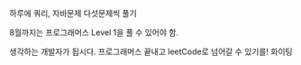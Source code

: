 <p>하루에 쿼리, 자바문제 다섯문제씩 풀기</p>
<p>8월까지는 프로그래머스 Level 1을 풀 수 있어야 함.</p>
<p>생각하는 개발자가 됩시다. 프로그래머스 끝내고 leetCode로 넘어갈 수 있기를! 화이팅	</p>

